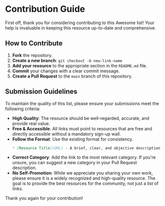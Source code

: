 # Contribution Guide

First off, thank you for considering contributing to this Awesome list! Your help is invaluable in keeping this resource up-to-date and comprehensive.

## How to Contribute

1.  **Fork** the repository.
2.  **Create a new branch**: `git checkout -b new-link-name`
3.  **Add your resource** to the appropriate section in the `README.md` file.
4.  **Commit** your changes with a clear commit message.
5.  **Create a Pull Request** to the `main` branch of this repository.

## Submission Guidelines

To maintain the quality of this list, please ensure your submissions meet the following criteria:

-   **High Quality**: The resource should be well-regarded, accurate, and provide real value.
-   **Free & Accessible**: All links must point to resources that are free and directly accessible without a mandatory sign-up wall.
-   **Follow the Format**: Use the existing format for consistency.
    ```markdown
    * [Resource Title](URL) - A brief, clear, and objective description in English.
    ```
-   **Correct Category**: Add the link to the most relevant category. If you're unsure, you can suggest a new category in your Pull Request description.
-   **No Self-Promotion**: While we appreciate you sharing your own work, please ensure it is a widely recognized and high-quality resource. The goal is to provide the best resources for the community, not just a list of links.

Thank you again for your contribution!
